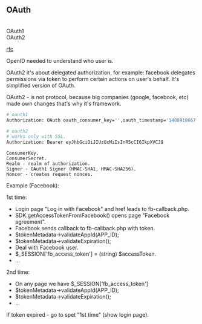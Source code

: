 OAuth
-
<br>OAuth1
<br>OAuth2

[rfc](https://tools.ietf.org/html/rfc6749)

OpenID needed to understand who user is.

OAuth2 it's about delegated authorization, for example:
facebook delegates permissions via token to perform certain actions on user's behalf.
It's simplified version of OAuth.

OAuth2 - is not protocol, because big companies (google, facebook, etc) made own changes that's why it's framework.

````sh
# oauth1
Authorization: OAuth oauth_consumer_key='',oauth_timestamp='1488918667',oauth_nonce='Mevx8gQQ3pzmkdXq',oauth_version='1.0',oauth_signature_method='HMAC-SHA1',oauth_token='',oauth_signature='95556c9e7...',oauth_callback='nop',application_name='app'

# oauth2
# works only with SSL.
Authorization: Bearer eyJhbGciOiJIUzUxMiIsInR5cCI6IkpXVCJ9
````
````
ConsumerKey.
ConsumerSecret.
Realm - realm of authorization.
Signer - OAuth1 Signer (HMAC-SHA1, HMAC-SHA256).
Noncer - creates request nonces.
````

Example (Facebook):

1st time:
  * Login page "Log in with Facebook" and href leads to fb-callback.php.
  * SDK.getAccessTokenFromFacebook() opens page "Facebook agreement".
  * Facebook sends callback to fb-callback.php with token.
  * $tokenMetadata->validateAppId(APP_ID);
  * $tokenMetadata->validateExpiration();
  * Deal with Facebook user.
  * $_SESSION['fb_access_token'] = (string) $accessToken.
  * ...

2nd time:
  * On any page we have $_SESSION['fb_access_token']
  * $tokenMetadata->validateAppId(APP_ID);
  * $tokenMetadata->validateExpiration();
  * ...

If token expired - go to spet "1st time" (show login page).
